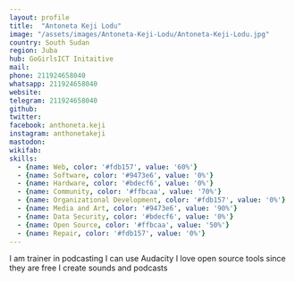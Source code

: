 ```yaml
---
layout: profile
title:  "Antoneta Keji Lodu"
image: "/assets/images/Antoneta-Keji-Lodu/Antoneta-Keji-Lodu.jpg"
country: South Sudan
region: Juba
hub: GoGirlsICT Initaitive
mail: 
phone: 211924658040
whatsapp: 211924658040
website: 
telegram: 211924658040
github: 
twitter: 
facebook: anthoneta.keji
instagram: anthonetakeji
mastodon: 
wikifab:
skills:
  - {name: Web, color: '#fdb157', value: '60%'}
  - {name: Software, color: '#9473e6', value: '0%'}
  - {name: Hardware, color: '#bdecf6', value: '0%'}
  - {name: Community, color: '#ffbcaa', value: '70%'}
  - {name: Organizational Development, color: '#fdb157', value: '0%'}
  - {name: Media and Art, color: '#9473e6', value: '90%'}
  - {name: Data Security, color: '#bdecf6', value: '0%'}
  - {name: Open Source, color: '#ffbcaa', value: '50%'}
  - {name: Repair, color: '#fdb157', value: '0%'}
---
```

I am trainer in podcasting
I can use Audacity
I love open source tools since they are free
I create sounds and podcasts
